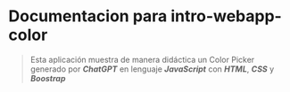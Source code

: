 # Documentacion para intro-webapp-color

>Esta aplicación muestra de manera didáctica un Color Picker generado por ***ChatGPT*** en lenguaje ***JavaScript*** con ***HTML***, ***CSS*** y ***Boostrap***
